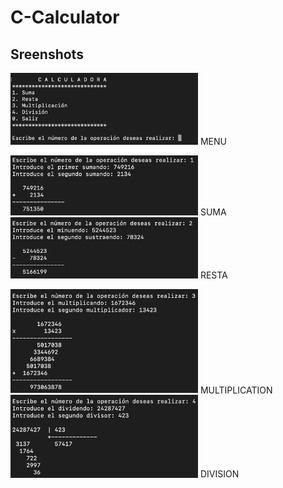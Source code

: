 # C-Calculator

## Sreenshots
<img src=/Screenshots/MENU.png width="300"/> MENU

<img src=/Screenshots/SUM.png width="300"/> SUMA <img src=/Screenshots/REST.png width="300"/> RESTA

<img src=/Screenshots/MULT.png width="300"/> MULTIPLICATION <img src=/Screenshots/DIV.png width="300"/> DIVISION
